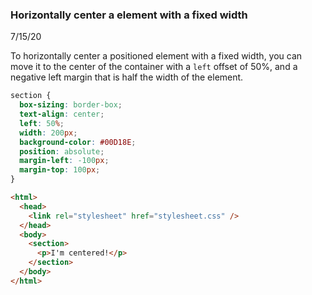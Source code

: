 ### Horizontally center a element with a fixed width

7/15/20

To horizontally center a positioned element with a fixed width, you can move it to the center of the container with a `left` offset of 50%, and a negative left margin that is half the width of the element.

```css
section {
  box-sizing: border-box;
  text-align: center;
  left: 50%;
  width: 200px;
  background-color: #00D18E;
  position: absolute;
  margin-left: -100px;
  margin-top: 100px;
}
```



```html
<html> 
  <head>
    <link rel="stylesheet" href="stylesheet.css" />
  </head>
  <body>
    <section>
      <p>I'm centered!</p>
    </section>
  </body>
</html>
```



